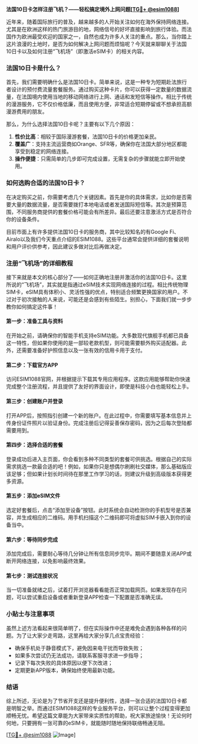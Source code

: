 **法国10日卡怎样注册飞机？——轻松搞定境外上网问题[[TG💪+ @esim1088](https://t.me/s/esim1088)]**

近年来，随着国际旅行的普及，越来越多的人开始关注如何在海外保持网络连接。尤其是在欧洲这样的热门旅游目的地，网络信号的好坏直接影响到旅行体验。而法国作为欧洲最受欢迎的国家之一，自然也成为许多人关注的重点。那么，当你踏上这片浪漫的土地时，是否为如何解决上网问题而烦恼呢？今天就来聊聊关于法国10日卡以及如何注册“飞机场”（即激活eSIM卡）的相关内容。

### 法国10日卡是什么？

首先，我们需要明确什么是法国10日卡。简单来说，这是一种专为短期赴法旅行者设计的预付费流量套餐服务。通过购买这种卡片，你可以获得一定数量的数据流量，在法国境内使用当地的移动网络进行上网、通话和发短信等操作。相比于传统的漫游服务，它不仅价格低廉，而且使用方便，非常适合短期停留或不想承担高额漫游费用的朋友。

那么，为什么选择法国10日卡呢？主要有以下几个原因：
1. **性价比高**：相较于国际漫游套餐，法国10日卡的价格更加亲民。
2. **覆盖广**：支持主流运营商如Orange、SFR等，确保你在法国大部分地区都能享受到稳定的网络连接。
3. **操作便捷**：只需简单的几步即可完成设置，无需复杂的步骤就能立即开始使用。

### 如何选购合适的法国10日卡？

在决定购买之前，你需要考虑几个关键因素。首先是你的具体需求，比如你是否需要大量的数据流量，是否需要拨打本地电话或者发送国际短信等。其次是预算范围，不同服务商提供的套餐价格可能会有所差异。最后还要注意激活方式是否符合你的设备条件。

目前市面上有许多提供法国10日卡的服务商，其中比较知名的有Google Fi、Airalo以及我们今天重点介绍的ESIM1088。这些平台通常会提供详细的套餐说明和用户评价供参考，因此建议多做对比后再做决定。

### 注册“飞机场”的详细教程

接下来就是本文的核心部分了——如何正确地注册并激活你的法国10日卡。这里所说的“飞机场”，其实就是指通过eSIM技术实现网络连接的过程。相比传统物理SIM卡，eSIM具有体积小、灵活性强的优点，特别适合频繁更换国家的用户。不过对于初次接触的人来说，可能还是会感到有些陌生。别担心，下面我们就一步步教你如何搞定这件事！

#### 第一步：准备工具与资料
在开始之前，请确保你的智能手机支持eSIM功能。大多数现代旗舰手机都已具备这一特性，但如果你使用的是一部较老款机型，则可能需要额外购买适配器。此外，还需要准备好护照信息以及一张有效的信用卡用于支付。

#### 第二步：下载官方APP
访问ESIM1088官网，并根据提示下载其专用应用程序。这款应用能够帮助你快速完成整个注册流程，并且提供了友好的界面设计，即使是科技小白也能轻松上手。

#### 第三步：创建账户并登录
打开APP后，按照指引创建一个新的账户。在此过程中，你需要填写基本信息并上传身份证件照片以验证身份。完成注册后记得妥善保存密码，因为之后每次登陆都需要用到。

#### 第四步：选择合适的套餐
登录成功后进入主页面，你会看到多种不同类型的套餐可供挑选。根据自己的实际需求挑选一款最合适的吧！例如，如果你只是想偶尔刷刷社交媒体，那么基础版应该足够；但如果计划长时间待在那里工作学习的话，则建议升级到高级版本获得更多资源。

#### 第五步：添加eSIM文件
选定好套餐后，点击“添加至设备”按钮。此时系统会自动检测你的手机型号是否兼容，并生成相应的二维码。用手机扫描这个二维码即可将虚拟SIM卡嵌入到你的设备当中。

#### 第六步：等待同步完成
添加完成后，需要耐心等待几分钟让所有信息同步完毕。期间不要随意关闭APP或断开网络连接，以免影响最终效果。

#### 第七步：测试连接状况
当一切准备就绪之后，试着打开浏览器看看能否正常加载网页。如果发现存在问题，可以尝试重启设备或者重新登录APP检查一下配置是否准确无误。

### 小贴士与注意事项

虽然上述方法看起来很简单明了，但在实际操作中还是难免会遇到各种各样的问题。为了让大家少走弯路，这里再给大家分享几点宝贵经验：
- 确保手机处于静音模式下，避免因来电干扰而导致失败；
- 如果多次尝试仍无法成功，请联系客服寻求进一步指导；
- 记录下每次失败的具体原因以便下次改进；
- 定期更新APP版本，确保始终使用最新功能。

### 结语

综上所述，无论是为了节省开支还是提升便利性，选择一张合适的法国10日卡都是明智之举。而通过ESIM1088这样的专业服务平台，则可以让整个过程变得更加顺畅无忧。希望这篇文章能为大家带来实质性的帮助，祝大家旅途愉快！无论何时何地，只要拥有一张可靠的eSIM卡，就能随时随地保持联络畅通无阻。

[[TG💪+ @esim1088](https://t.me/s/esim1088) ![Image](https://i.postimg.cc/4NQfJmqS/Snipaste-2025-05-13-00-14-12.png)]